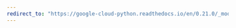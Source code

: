 ```yaml
---
redirect_to: "https://google-cloud-python.readthedocs.io/en/0.21.0/_modules/google/cloud/bigquery/client.html"
---
```

